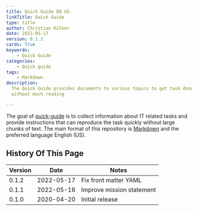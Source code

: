```yaml
---
title: Quick Guide EN US
linkTitle: Quick Guide
type: title
author: Christian Külker
date: 2022-05-17
version: 0.1.2
cards: True
keywords:
    - Quick Guide
categories:
    - Quick guide
tags:
    - Markdown
description:
  The Quick Guide provides documents to various topics to get task done fast
  without much reading

---
```


The goal of [quick-guide] is to collect information about IT related tasks and
provide instructions that can reproduce the task quickly without large chunks
of text. The main format of this repository is [Markdown] and the preferred
language English (US).

## History Of This Page

| Version | Date       | Notes                                                |
| ------- | ---------- | ---------------------------------------------------- |
| 0.1.2   | 2022-05-17 | Fix front matter YAML                                |
| 0.1.1   | 2022-05-16 | Improve mission statement                            |
| 0.1.0   | 2020-04-20 | Initial release                                      |

[Markdown]: https://en.wikipedia.org/wiki/Markdown
[quick-guide]: https://github.com/ckuelker/quick-guide-en-us

